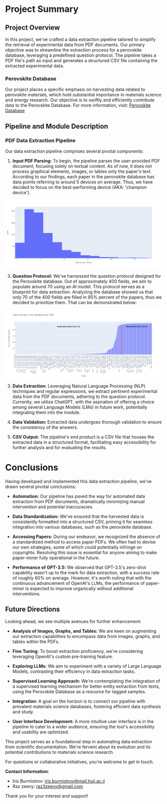 # Project Summary

## Project Overview

In this project, we've crafted a data extraction pipeline tailored to simplify the retrieval of experimental data from PDF documents. Our primary objective was to streamline the extraction process for a perovskite database, leveraging a predefined question protocol. The pipeline takes a PDF file's path as input and generates a structured CSV file containing the extracted experimental data.

### Perovskite Database

Our project places a specific emphasis on harvesting data related to perovskite materials, which hold substantial importance in materials science and energy research. Our objective is to swiftly and efficiently contribute data to the Perovskite Database. For more information, visit: [Perovskite Database](https://www.perovskitedatabase.com/)

## Pipeline and Module Description

### PDF Data Extraction Pipeline

Our data extraction pipeline comprises several pivotal components:

1. **Input PDF Parsing:** To begin, the pipeline parses the user-provided PDF document, focusing solely on textual content. As of now, it does not process graphical elements, images, or tables only the paper's text. According to our findings, each paper in the perovskite database has data points referring to around 5 devices on average. Thus, we have decided to focus on the best-performing device (AKA: 'champion device').

<p align="center">
  <img src="./plots/devices_per_article.png" alt="devices per article" width="675"/>
</p>   

3. **Question Protocol:** We've harnessed the question protocol designed for the Perovskite database. Out of approximately 400 fields, we aim to populate around 70 using an AI model. This protocol serves as a blueprint for data extraction. Analyzing the database showed us that only 70 of the 400 fields are filled in 95% percent of the papers, thus we decided to prioritize them. That can be demonstrated below:

<p align="center">
  <img src="./plots/fields_full_frequency.png" alt="fields full frequency" width="800"/>
</p>

3. **Data Extraction:** Leveraging Natural Language Processing (NLP) techniques and regular expressions, we extract pertinent experimental data from the PDF documents, adhering to the question protocol. Currently, we utilize ChatGPT, with the aspiration of offering a choice among several Language Models (LMs) in future work, potentially integrating them into the module.

5. **Data Validation:** Extracted data undergoes thorough validation to ensure the consistency of the answers.

6. **CSV Output:** The pipeline's end product is a CSV file that houses the extracted data in a structured format, facilitating easy accessibility for further analysis and for evaluating the results.

# Conclusions

Having developed and implemented this data extraction pipeline, we've drawn several pivotal conclusions:

- **Automation:** Our pipeline has paved the way for automated data extraction from PDF documents, dramatically minimizing manual intervention and potential inaccuracies.

- **Data Standardization:** We've ensured that the harvested data is consistently formatted into a structured CSV, priming it for seamless integration into various databases, such as the perovskite database.

- **Accessing Papers:** During our endeavor, we recognized the absence of a standardized method to access paper PDFs. We often had to devise our own strategies, some of which could potentially infringe on copyrights. Resolving this issue is essential for anyone aiming to make paper-miner fully operational in the future.

- **Performance of GPT-3.5:** We observed that GPT-3.5's zero-shot capability wasn't up to the mark for data extraction, with a success rate of roughly 60% on average. However, it's worth noting that with the continuous advancement of OpenAI's LLMs, the performance of paper-miner is expected to improve organically without additional interventions.

## Future Directions

Looking ahead, we see multiple avenues for further enhancement:

- **Analysis of Images, Graphs, and Tables:** We are keen on augmenting our extraction capabilities to encompass data from images, graphs, and tables within the PDFs.

- **Fine Tuning:** To boost extraction proficiency, we're considering leveraging OpenAI's custom pre-training feature.

- **Exploring LLMs:** We aim to experiment with a variety of Large Language Models, contrasting their efficiency in data extraction tasks.

- **Supervised Learning Approach:** We're contemplating the integration of a supervised learning mechanism for better entity extraction from texts, using the Perovskite Database as a resource for tagged samples.

- **Integration:** A goal on the horizon is to connect our pipeline with prevalent materials science databases, fostering efficient data synthesis and study.

- **User Interface Development:** A more intuitive user interface is in the pipeline to cater to a wider audience, ensuring the tool's accessibility and usability are optimized.

This project serves as a foundational step in automating data extraction from scientific documentation. We're fervent about its evolution and its potential contributions to materials science research.

For questions or collaborative initiatives, you're welcome to get in touch.

**Contact Information**:

- Iris Burmistrov: iris.burmistrov@mail.huji.ac.il
- Raz zeevy: raz3zeevy@gmail.com

Thank you for your interest and support!
